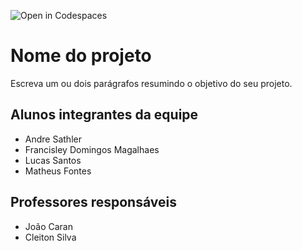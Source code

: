 ![Open in Codespaces](https://classroom.github.com/assets/open-in-codespaces-abfff4d4e15f9e1bd8274d9a39a0befe03a0632bb0f153d0ec72ff541cedbe34.svg)
# Nome do projeto
Escreva um ou dois parágrafos resumindo o objetivo do seu projeto.

## Alunos integrantes da equipe

* Andre Sathler
* Francisley Domingos Magalhaes
* Lucas Santos
* Matheus Fontes

## Professores responsáveis

* João Caran 
* Cleiton Silva 

